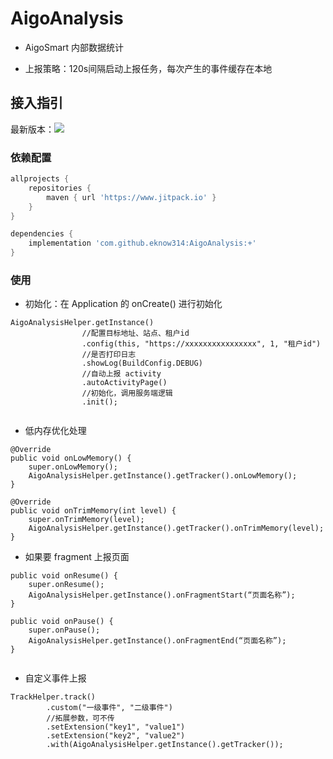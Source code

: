 # AigoAnalysis

- AigoSmart 内部数据统计

- 上报策略：120s间隔启动上报任务，每次产生的事件缓存在本地

## 接入指引

最新版本：[![](https://jitpack.io/v/eknow314/AigoAnalysis.svg)](https://jitpack.io/#eknow314/AigoAnalysis)


### 依赖配置

```groovy
allprojects {
    repositories {
        maven { url 'https://www.jitpack.io' }
    }
}
```

```groovy
dependencies {
    implementation 'com.github.eknow314:AigoAnalysis:+'
}
```

### 使用

- 初始化：在 Application 的 onCreate() 进行初始化

```text
AigoAnalysisHelper.getInstance()
                //配置目标地址、站点、租户id
                .config(this, "https://xxxxxxxxxxxxxxxx", 1, "租户id")
                //是否打印日志
                .showLog(BuildConfig.DEBUG)
                //自动上报 activity
                .autoActivityPage()
                //初始化，调用服务端逻辑
                .init();
        
```

- 低内存优化处理

```text
@Override
public void onLowMemory() {
    super.onLowMemory();
    AigoAnalysisHelper.getInstance().getTracker().onLowMemory();
}

@Override
public void onTrimMemory(int level) {
    super.onTrimMemory(level);
    AigoAnalysisHelper.getInstance().getTracker().onTrimMemory(level);
}
```

- 如果要 fragment 上报页面

```text
public void onResume() {
    super.onResume();
    AigoAnalysisHelper.getInstance().onFragmentStart(“页面名称”);
}

public void onPause() {
    super.onPause();
    AigoAnalysisHelper.getInstance().onFragmentEnd(“页面名称”);
}
        
```

- 自定义事件上报

```text
TrackHelper.track()
        .custom("一级事件", "二级事件")
        //拓展参数，可不传
        .setExtension("key1", "value1")
        .setExtension("key2", "value2")
        .with(AigoAnalysisHelper.getInstance().getTracker());
        
```



